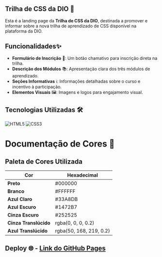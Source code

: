 ## Trilha de CSS da DIO 🚀


Esta é a landing page da **Trilha de CSS da DIO**, destinada a promover e informar sobre a nova trilha de aprendizado de CSS disponível na plataforma da DIO.

 
## Funcionalidades✨

- **Formulário de Inscrição** 📝: Um botão chamativo para inscrição direta na trilha.
- **Descrição dos Módulos** 📚: Apresentação clara dos três módulos de aprendizado.
- **Seções Informativas** ℹ️: Informações detalhadas sobre o curso e incentivo à participação.
- **Elementos Visuais** 🖼️: Imagens e logos para engajamento visual.



## Tecnologias Utilizadas 🛠️

![HTML5](https://img.shields.io/badge/HTML5-E34F26?style=for-the-badge&logo=html5&logoColor=white)
![CSS3](https://img.shields.io/badge/CSS3-1572B6?style=for-the-badge&logo=css3&logoColor=white)

# Documentação de Cores 🎨

## Paleta de Cores Utilizada

| Cor             | Hexadecimal | 
|-----------------|-------------|
| **Preto**       | #000000     |
| **Branco**      | #FFFFFF     |
| **Azul Claro**  | #33A8DB     |
| **Azul Escuro** | #1472B7     |
| **Cinza Escuro**| #252525     |
| **Cinza Translúcido** | rgba(0, 0, 0, 0.2) |
| **Azul Translúcido**  | rgba(50, 168, 219, 0.2) |


## Deploy 🌐 - [Link do GitHub Pages](https://eliassouza0.github.io/landingPageCssDIO/)


